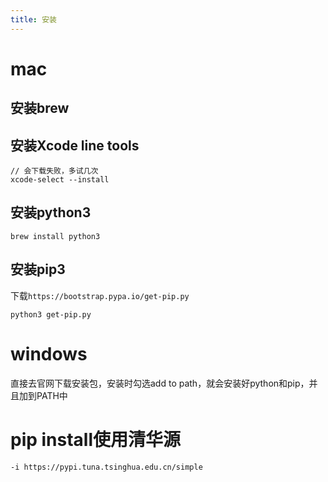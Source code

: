 ```yaml
---
title: 安装
---
```


# mac
## 安装brew
## 安装Xcode line tools

```
// 会下载失败，多试几次
xcode-select --install
```

## 安装python3

```
brew install python3
```

## 安装pip3
下载`https://bootstrap.pypa.io/get-pip.py`

```
python3 get-pip.py
```

# windows
直接去官网下载安装包，安装时勾选add to path，就会安装好python和pip，并且加到PATH中

# pip install使用清华源
`-i https://pypi.tuna.tsinghua.edu.cn/simple`
                      